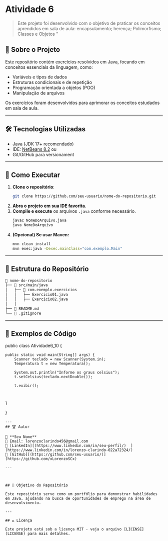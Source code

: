 # Atividade 6

> Este projeto foi desenvolvido com o objetivo de praticar os conceitos aprendidos em sala de aula: encapsulamento; herença; Polimorfismo; Classes e Objetos "

## 📌 Sobre o Projeto

Este repositório contém exercícios resolvidos em Java, focando em conceitos essenciais da linguagem, como:

- Variáveis e tipos de dados
- Estruturas condicionais e de repetição
- Programação orientada a objetos (POO)
- Manipulação de arquivos


Os exercícios foram desenvolvidos para aprimorar os conceitos estudados em sala de aula.

---
## 🛠️ Tecnologias Utilizadas

- Java (JDK 17+ recomendado)
- IDE: [NetBeans  8.2]( https://netbeans.apache.org/front/main/download/) ou 
- Git/GitHub para versionament

---

## 🚀 Como Executar

1. **Clone o repositório**:
   ```bash
   git clone https://github.com/seu-usuario/nome-do-repositorio.git
   ```
2. **Abra o projeto em sua IDE favorita**.
3. **Compile e execute** os arquivos `.java` conforme necessário.
   ```bash
   javac NomeDoArquivo.java
   java NomeDoArquivo
   ```
4. **(Opcional) Se usar Maven:**
   ```bash
   mvn clean install
   mvn exec:java -Dexec.mainClass="com.exemplo.Main"
   ```
---
## 📂 Estrutura do Repositório

```bash
📂 nome-do-repositorio
├── 📁 src/main/java
│   ├── 📁 com.exemplo.exercicios
│   │   ├── Exercicio01.java
│   │   ├── Exercicio02.java
│   │
├── 📄 README.md
└── 📄 .gitignore
```
---
## 📖 Exemplos de Código

public class Atividade6_10 {

    public static void main(String[] args) {
        Scanner teclado = new Scanner(System.in);
        Temperatura t = new Temperatura();
        
        System.out.println("Informe os graus celsius");
        t.setCelsius(teclado.nextDouble());
        
        t.exibir();
        
        
        
    }
    
}
```
---
## 🏆 Autor

👤 **Seu Nome**  
📧 Email: lorenzoclarindo456@gmail.com
🔗 [LinkedIn][(https://www.linkedin.com/in/seu-perfil/)  ](https://www.linkedin.com/in/lorenzo-clarindo-022a72324/)
🔗 [GitHub][(https://github.com/seu-usuario/)](https://github.com/xLorenzoSCx)

---



## 🎯 Objetivo do Repositório

Este repositório serve como um portfólio para demonstrar habilidades em Java, ajudando na busca de oportunidades de emprego na área de desenvolvimento.

---

## ⚖️ Licença

Este projeto está sob a licença MIT - veja o arquivo [LICENSE](LICENSE) para mais detalhes.
